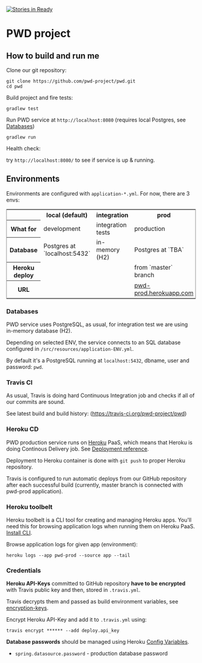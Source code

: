 [![Stories in Ready](https://badge.waffle.io/pwd-project/pwd.png?label=ready&title=Ready)](https://waffle.io/pwd-project/pwd)
# PWD project

## How to build and run me

Clone our git repository:

```
git clone https://github.com/pwd-project/pwd.git
cd pwd
```

Build project and fire tests:

```
gradlew test
```

Run PWD service at `http://localhost:8080` (requires local Postgres, see [Databases](#Databases))

```
gradlew run
```

Health check:

try `http://localhost:8080/` to see if service is up & running.

## Environments

Environments are configured with `application-*.yml`. 
For now, there are 3 envs:

<table style='word-wrap: break-word; border: 1px solid gray;'>
<tr>
  <td></td>
  <th>local (default)</th>
  <th>integration</th>
  <th>prod</th>
</tr>

<tr>
  <th>What for</th>
  <td>development</td>
  <td>integration tests</td>
  <td>production</td>
</tr>

<tr>
  <th>Database</th>
  <td>Postgres at `localhost:5432`</td>
  <td>in-memory (H2)</td>
  <td>Postgres at `TBA`</td>
</tr>

<tr>
  <th>Heroku deploy</th>
  <td></td>
  <td></td>
  <td>from `master` branch</td>
</tr>

<tr>
  <th>URL</th>
  <td></td>
  <td></td>
  <td><a href="http://pwd-prod.herokuapp.com">pwd-prod.herokuapp.com</a></td>
</tr>


</table>

### Databases
PWD service uses PostgreSQL, as usual, for integration test we are using in-memory database (H2).

Depending on selected ENV, the service connects to an SQL database configured in `/src/resources/application-ENV.yml`.

By default it's a PostgreSQL running at `localhost:5432`, dbname, user and password:  `pwd`. 

### Travis CI
As usual, Travis is doing hard Continuous Integration job
and checks if all of our commits are sound.

See latest build and build history:
(https://travis-ci.org/pwd-project/pwd)

### Heroku CD

PWD production service runs on [Heroku](https://www.heroku.com) PaaS,
which means that Heroku is doing Continous Delivery job.
See [Deployment reference](https://devcenter.heroku.com/categories/reference#deployment).

Deployment to Heroku container is done with `git push` to proper Heroku repository.

Travis is configured to run automatic deploys from our GitHub repository after each successful
build (currently, master branch is connected with pwd-prod application).

### Heroku toolbelt
Heroku toolbelt is a CLI tool for creating and managing Heroku apps.
You'll need this for browsing application logs when running them on Heroku PaaS. 
[Install CLI](https://toolbelt.heroku.com/).

Browse application logs for given app (environment):

```
heroku logs --app pwd-prod --source app --tail
```
### Credentials
**Heroku API-Keys** committed to GitHub repository **have to be encrypted** with Travis public key
and then, stored in `.travis.yml`. 

Travis decrypts them and passed as build environment variables,
see [encryption-keys](http://docs.travis-ci.com/user/encryption-keys/).

Encrypt Heroku API-Key and add it to `.travis.yml` using:

```
travis encrypt ****** --add deploy.api_key
```

**Database passwords** should be managed using Heroku [Config Variables](https://devcenter.heroku.com/articles/config-vars).

- `spring.datasource.password` - production database password


